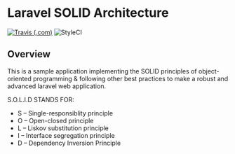 # Laravel SOLID Architecture 
[![Travis (.com)](https://img.shields.io/travis/com/haliliceylan/laravel-solid-architecture.svg)](https://github.com/haliliceylan/laravel-solid-architecture)
![StyleCI](https://github.styleci.io/repos/147323455/shield)

## Overview

This is a sample application implementing the SOLID principles of object-oriented programming & following other 
best practices to make a robust and advanced laravel web application.

S.O.L.I.D STANDS FOR:

* S – Single-responsiblity principle
* O – Open-closed principle
* L – Liskov substitution principle
* I – Interface segregation principle
* D – Dependency Inversion Principle 

